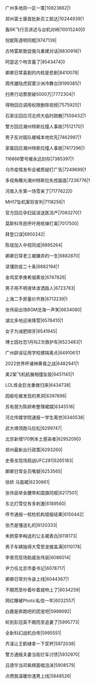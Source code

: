 广州多地将一区一策|10823662|1

郑州富士康首批新员工抵达|10244939|1

轰6K飞行员讲述与台机对峙|10015240|0

倪妮陈道明同框|9747139|

古特雷斯敦促俄乌重建对话|8830918|1

阿瑟这个吻含蓄了|8543474|0

卿卿日常喜剧的内核是悲剧|8410078|

周传雄陆虎寂寞沙洲冷舞台|8199385|1

扫黑行动票房破5000万|7772304|1

得物回应调用权限删除视频|7575925|1

石家庄回应河北师大临时疏散|7559432|1

警方回应潮州特斯拉撞人事故|7512170|1

男子反对插队被喊本地优先|7462987|1

家属回应潮州特斯拉撞人事故|7417296|1

116866警号被永远封存|7385397|1

乌市疫情发布会被质疑打广告|7249699|1

多视角曝光潮州特斯拉失控画面|7236776|1

河南入冬第一场雪来了|7177622|0

MH17坠机案将宣判|7118256|1

官方回应孕妇延误送医流产|7083270|1

莫斯科市民呼吁用核弹打美|7017500|

拜登口误|6950242|

陈瑶加入中视同成|6895264|

卿卿日常老三被嫌弃的一生|6882870|

读懂防疫二十条|6882194|1

金鸡奖李庚希烟熏妆|6747826|

男子用不明液体泼洒路人|6723763|

上海二手房量价齐跌|6713239|1

张伟丽出场BGM沧海一声笑|6634080|

湖北多地迎来降雪|6578410|1

女子为减肥绑牙|6541945|

博士因社恐1月叫2次救护车|6523483|1

广州辟谣征用学校建隔离点|6491061|1

2022世界杯诸神黄昏之战|6482941|1

美2架飞机航展相撞坠毁|6451145|1

LOL炼金巨龙重做归来|6434738|

因偷吃被发现的黑洞|6397896|

苏有朋为陈妍希整理裙摆|6345516|

河北传媒学院通报一学生离世|6340538|

武大靖领跑马拉松|6299747|

北京新增170例本土感染者|6295209|0

郑州最新出行政策|6293260|

史泰龙现场观战UFC281|6265183|

卿卿日常全员嘴替|6253565|

徐娇 马面裙|6230861|

张伟丽举金腰带和国旗同框|6217501|

东北打雪仗有多刺激|6189560|

呼市通报一核检机构错报结果|6150442|

张杰是懂送礼的|6120333|

朱韵穿李峋送的公主裙表白|6118173|

男子车辆独得大雪恩宠被盖满|6110178|

李景亮现场助威张伟丽|6086014|

尹力任北京市委书记|6078717|

卿卿日常刘令姿上线|6044367|1

不期而至吵着吵着就吻上了|6034259|

网红曝被Photic私信一年|6032557|

白鹿是奔跑吧的团宠吧|5998692|

轮到彭冠英不期而至追妻了|5995773|

全新科幻战机白帝|5995551|

齐溪让王鹤棣拿一下奖杯|5972038|

警方通报夫妻当街拦车讨债|5932970|

吕德华当邓紫棋面唱泡沫|5908579|

点燃我温暖你渣男上线|5848526|

